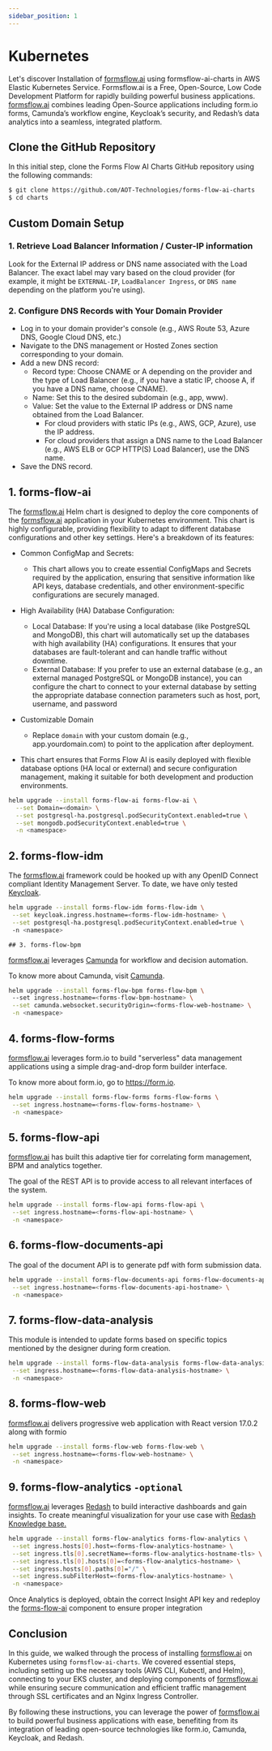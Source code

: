 ```yaml
---
sidebar_position: 1
---
```


# Kubernetes

Let's discover Installation of [formsflow.ai](https://formsflow.ai/) using formsflow-ai-charts in AWS Elastic Kubernetes Service. Formsflow.ai is a Free, Open-Source, Low Code Development Platform for rapidly building powerful business applications. [formsflow.ai](https://formsflow.ai/) combines leading Open-Source applications including form.io forms, Camunda’s workflow engine, Keycloak’s security, and Redash’s data analytics into a seamless, integrated platform.



## Clone the GitHub Repository

In this initial step, clone the Forms Flow AI Charts GitHub repository using the following commands:

```bash
$ git clone https://github.com/AOT-Technologies/forms-flow-ai-charts
$ cd charts
```

## Custom Domain Setup

### 1. Retrieve Load Balancer Information / Custer-IP information

Look for the External IP address or DNS name associated with the Load Balancer. The exact label may vary based on the cloud provider (for example, it might be `EXTERNAL-IP`, `LoadBalancer Ingress`, or `DNS name` depending on the platform you're using).

### 2. Configure DNS Records with Your Domain Provider
- Log in to your domain provider's console (e.g., AWS Route 53, Azure DNS, Google Cloud DNS, etc.)
- Navigate to the DNS management or Hosted Zones section corresponding to your domain.
- Add a new DNS record:
    - Record type: Choose CNAME or A depending on the provider and the type of Load Balancer (e.g., if you have a static IP, choose A, if you have a DNS name, choose CNAME).
    - Name: Set this to the desired subdomain (e.g., app, www).
    - Value: Set the value to the External IP address or DNS name obtained from the Load Balancer.
        - For cloud providers with static IPs (e.g., AWS, GCP, Azure), use the IP address.
        - For cloud providers that assign a DNS name to the Load Balancer (e.g., AWS ELB or GCP HTTP(S) Load Balancer), use the DNS name.
- Save the DNS record.


## 1. forms-flow-ai

The [formsflow.ai](https://formsflow.ai/) Helm chart is designed to deploy the core components of the [formsflow.ai](https://formsflow.ai/) application in your Kubernetes environment. This chart is highly configurable, providing flexibility to adapt to different database configurations and other key settings. Here's a breakdown of its features:

- Common ConfigMap and Secrets:

    - This chart allows you to create essential ConfigMaps and Secrets required by the application, ensuring that sensitive information like API keys, database credentials, and other environment-specific configurations are securely managed.

- High Availability (HA) Database Configuration:
    - Local Database: If you're using a local database (like PostgreSQL and MongoDB), this chart will automatically set up the databases with high availability (HA) configurations. It ensures that your databases are fault-tolerant and can handle traffic without downtime.
    - External Database: If you prefer to use an external database (e.g., an external managed PostgreSQL or MongoDB instance), you can configure the chart to connect to your external database by setting the appropriate database connection parameters such as host, port, username, and password
- Customizable Domain
    - Replace `domain` with your custom domain (e.g., app.yourdomain.com) to point to the application after deployment.
- This chart ensures that Forms Flow AI is easily deployed with flexible database options (HA local or external) and secure configuration management, making it suitable for both development and production environments.

```bash
helm upgrade --install forms-flow-ai forms-flow-ai \
  --set Domain=<domain> \
  --set postgresql-ha.postgresql.podSecurityContext.enabled=true \
  --set mongodb.podSecurityContext.enabled=true \
  -n <namespace>
```

## 2. forms-flow-idm

The [formsflow.ai](https://formsflow.ai/) framework could be hooked up with any OpenID Connect compliant Identity Management Server. To date, we have only tested [Keycloak](https://github.com/keycloak/keycloak).

```bash
helm upgrade --install forms-flow-idm forms-flow-idm \
 --set keycloak.ingress.hostname=<forms-flow-idm-hostname> \
 --set postgresql-ha.postgresql.podSecurityContext.enabled=true \ 
 -n <namespace>
```

    ## 3. forms-flow-bpm
[formsflow.ai](https://formsflow.ai/) leverages [Camunda](https://camunda.com/) for workflow and decision automation.

To know more about Camunda, visit [Camunda](https://camunda.com/).

```bash
helm upgrade --install forms-flow-bpm forms-flow-bpm \ 
 --set ingress.hostname=<forms-flow-bpm-hostname> \
 --set camunda.websocket.securityOrigin=<forms-flow-web-hostname> \
 -n <namespace>
```

## 4. forms-flow-forms

[formsflow.ai](https://formsflow.ai/) leverages form.io to build "serverless" data management applications using a simple drag-and-drop form builder interface.

To know more about form.io, go to https://form.io.

```bash
helm upgrade --install forms-flow-forms forms-flow-forms \
 --set ingress.hostname=<forms-flow-forms-hostname> \
 -n <namespace>
```
## 5. forms-flow-api

[formsflow.ai](https://formsflow.ai/) has built this adaptive tier for correlating form management, BPM and analytics together.

The goal of the REST API is to provide access to all relevant interfaces of the system.

```bash
helm upgrade --install forms-flow-api forms-flow-api \
 --set ingress.hostname=<forms-flow-api-hostname> \
 -n <namespace>
```

## 6. forms-flow-documents-api

The goal of the document API is to generate pdf with form submission data.

```bash
helm upgrade --install forms-flow-documents-api forms-flow-documents-api \
 --set ingress.hostname=<forms-flow-documents-api-hostname> \
 -n <namespace>
```

## 7. forms-flow-data-analysis

This module is intended to update forms based on specific topics mentioned by the designer during form creation.

```bash
helm upgrade --install forms-flow-data-analysis forms-flow-data-analysis \
 --set ingress.hostname=<forms-flow-data-analysis-hostname> \
 -n <namespace>
```

## 8. forms-flow-web

[formsflow.ai](https://formsflow.ai/) delivers progressive web application with React version 17.0.2 along with formio

```bash
helm upgrade --install forms-flow-web forms-flow-web \
 --set ingress.hostname=<forms-flow-web-hostname> \
 -n <namespace>
```

## 9. forms-flow-analytics `-optional`

[formsflow.ai](https://formsflow.ai/) leverages [Redash](https://github.com/getredash/redash) to build interactive dashboards and gain insights. To create meaningful visualization for your use case with [Redash Knowledge base.](https://redash.io/help/) 

```bash
helm upgrade --install forms-flow-analytics forms-flow-analytics \
 --set ingress.hosts[0].host=<forms-flow-analytics-hostname> \
 --set ingress.tls[0].secretName=<forms-flow-analytics-hostname-tls> \
 --set ingress.tls[0].hosts[0]=<forms-flow-analytics-hostname> \
 --set ingress.hosts[0].paths[0]="/" \
 --set ingress.subFilterHost=<forms-flow-analytics-hostname> \
 -n <namespace>
```
Once Analytics is deployed, obtain the correct Insight API key and redeploy the [forms-flow-ai](#1-forms-flow-ai) component to ensure proper integration


## Conclusion

In this guide, we walked through the process of installing [formsflow.ai](https://formsflow.ai/) on Kubernetes using `formsflow-ai-charts`. We covered essential steps, including setting up the necessary tools (AWS CLI, Kubectl, and Helm), connecting to your EKS cluster, and deploying components of [formsflow.ai](https://formsflow.ai/) while ensuring secure communication and efficient traffic management through SSL certificates and an Nginx Ingress Controller.

By following these instructions, you can leverage the power of [formsflow.ai](https://formsflow.ai/) to build powerful business applications with ease, benefiting from its integration of leading open-source technologies like form.io, Camunda, Keycloak, and Redash.

